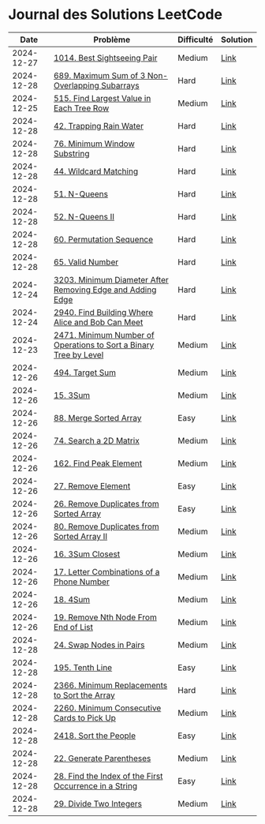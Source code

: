 # Journal des Solutions LeetCode

| Date | Problème | Difficulté | Solution |
|------|----------|------------|----------|
| 2024-12-27 | [1014. Best Sightseeing Pair](https://leetcode.com/problems/best-sightseeing-pair/description/?envType=daily-question&envId=2024-12-27) | Medium | [Link](./Rust/1014.rs) |
| 2024-12-28 | [689. Maximum Sum of 3 Non-Overlapping Subarrays](https://leetcode.com/problems/maximum-sum-of-3-non-overlapping-subarrays/description/?envType=daily-question&envId=2024-12-28) | Hard | [Link](./Python/689.py) |
| 2024-12-25 | [515. Find Largest Value in Each Tree Row](https://leetcode.com/problems/find-largest-value-in-each-tree-row/description/?envType=daily-question&envId=2024-12-25) | Medium | [Link](./Rust/515.rs) |
| 2024-12-28 | [42. Trapping Rain Water](https://leetcode.com/problems/trapping-rain-water/) | Hard | [Link](./TypeScript/42.ts) |
| 2024-12-28 | [76. Minimum Window Substring](https://leetcode.com/problems/minimum-window-substring/) | Hard | [Link](./TypeScript/76.ts) |
| 2024-12-28 | [44. Wildcard Matching](https://leetcode.com/problems/wildcard-matching/description/) | Hard | [Link](./TypeScript/44.ts) |
| 2024-12-28 | [51. N-Queens](https://leetcode.com/problems/n-queens/description/) | Hard | [Link](./TypeScript/51.ts) |
| 2024-12-28 | [52. N-Queens II](https://leetcode.com/problems/n-queens-ii/description/) | Hard | [Link](./TypeScript/52.ts) |
| 2024-12-28 | [60. Permutation Sequence](https://leetcode.com/problems/permutation-sequence/description/) | Hard | [Link](./TypeScript/60.ts) |
| 2024-12-28 | [65. Valid Number](https://leetcode.com/problems/valid-number/) | Hard | [Link](./TypeScript/65.ts) |
| 2024-12-24 | [3203. Minimum Diameter After Removing Edge and Adding Edge](https://leetcode.com/problems/find-minimum-diameter-after-merging-two-trees/description/?envType=daily-question&envId=2024-12-24) | Hard | [Link](./Rust/3203.rs) |
| 2024-12-24 | [2940. Find Building Where Alice and Bob Can Meet](https://leetcode.com/problems/find-building-where-alice-and-bob-can-meet/description/?envType=daily-question&envId=2024-12-22) | Hard | [Link](./C++/2940.cpp) |
| 2024-12-23 | [2471. Minimum Number of Operations to Sort a Binary Tree by Level](https://leetcode.com/problems/minimum-number-of-operations-to-sort-a-binary-tree-by-level/?envType=daily-question&envId=2024-12-23) | Medium | [Link](./Python/2471.py) |
| 2024-12-26 | [494. Target Sum](https://leetcode.com/problems/target-sum/description/?envType=daily-question&envId=2024-12-26) | Medium | [Link](./Python/494.py) |
| 2024-12-26 | [15. 3Sum](https://leetcode.com/problems/3sum/description/) | Medium | [Link](./C++/15.cpp) |
| 2024-12-26 | [88. Merge Sorted Array](https://leetcode.com/problems/merge-sorted-array/description/?envType=study-plan-v2&envId=top-interview-150) | Easy | [Link](./Rust/88.rs) |
| 2024-12-26 | [74. Search a 2D Matrix](https://leetcode.com/problems/search-a-2d-matrix/?envType=study-plan-v2&envId=top-interview-150) | Medium | [Link](./Rust/74.rs) |
| 2024-12-26 | [162. Find Peak Element](https://leetcode.com/problems/find-peak-element/description/?envType=study-plan-v2&envId=top-interview-150) | Medium | [Link](./Rust/162.rs) |
| 2024-12-26 | [27. Remove Element](https://leetcode.com/problems/remove-element/description/?envType=study-plan-v2&envId=top-interview-150) | Easy | [Link](./PHP/27.php) |
| 2024-12-26 | [26. Remove Duplicates from Sorted Array](https://leetcode.com/problems/remove-duplicates-from-sorted-array/description/?envType=study-plan-v2&envId=top-interview-150) | Easy | [Link](./TypeScript/26.ts) |
| 2024-12-26 | [80. Remove Duplicates from Sorted Array II](https://leetcode.com/problems/remove-duplicates-from-sorted-array-ii/description/?envType=study-plan-v2&envId=top-interview-150) | Medium | [Link](./Python/80.py) |
| 2024-12-26 | [16. 3Sum Closest](https://leetcode.com/problems/3sum-closest/) | Medium | [Link](./Rust/16.rs) |
| 2024-12-26 | [17. Letter Combinations of a Phone Number](https://leetcode.com/problems/letter-combinations-of-a-phone-number/description/) | Medium | [Link](./Rust/17.rs) |
| 2024-12-26 | [18. 4Sum](https://leetcode.com/problems/4sum/description/) | Medium | [Link](./Rust/18.rs) |
| 2024-12-26 | [19. Remove Nth Node From End of List](https://leetcode.com/problems/remove-nth-node-from-end-of-list/description/) | Medium | [Link](./Rust/19.rs) |
| 2024-12-28 | [24. Swap Nodes in Pairs](https://leetcode.com/problems/swap-nodes-in-pairs/description/) | Medium | [Link](./TypeScript/24.ts) |
| 2024-12-28 | [195. Tenth Line](https://leetcode.com/problems/tenth-line/description/?envType=problem-list-v2&envId=shell) | Easy | [Link](./Shell/195.sh) |
| 2024-12-28 | [2366. Minimum Replacements to Sort the Array](https://leetcode.com/problems/minimum-replacements-to-sort-the-array/description/) | Hard | [Link](./TypeScript/2366.ts) |
| 2024-12-28 | [2260. Minimum Consecutive Cards to Pick Up](https://leetcode.com/problems/minimum-consecutive-cards-to-pick-up/description/) | Medium | [Link](./TypeScript/2260.ts) |
| 2024-12-28 | [2418. Sort the People](https://leetcode.com/problems/sort-the-people/description/) | Easy | [Link](./TypeScript/2418.ts) |
| 2024-12-28 | [22. Generate Parentheses](https://leetcode.com/problems/generate-parentheses/description/) | Medium | [Link](./TypeScript/22.ts) |
| 2024-12-28 | [28. Find the Index of the First Occurrence in a String](https://leetcode.com/problems/find-the-index-of-the-first-occurrence-in-a-string/description/) | Easy | [Link](./TypeScript/28.ts) |
| 2024-12-28 | [29. Divide Two Integers](https://leetcode.com/problems/divide-two-integers/description/) | Medium | [Link](./TypeScript/29.ts) |